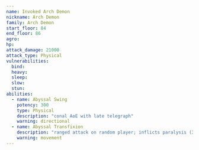 ```yaml
---
name: Invoked Arch Demon
nickname: Arch Demon
family: Arch Demon
start_floor: 84
end_floor: 86
agro: 
hp: 
attack_damage: 21000
attack_type: Physical
vulnerabilities:
  bind: 
  heavy: 
  sleep: 
  slow: 
  stun: 
abilities:
  - name: Abyssal Swing
    potency: 300
    type: Physical
    description: "conal AoE with late telegraph"
    warning: directional
  - name: Abyssal Transfixion
    description: "ranged attack on random player; inflicts paralysis (30s)"
    warning: movement
---
```

